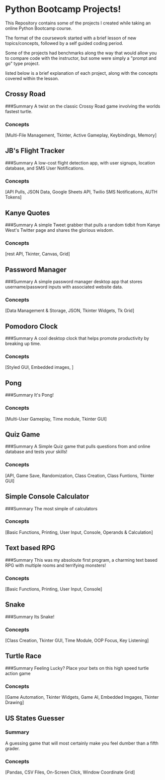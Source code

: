 # Python Bootcamp Projects!

This Repository contains some of the projects I created while taking an online Python Bootcamp course. 

The format of the coursework started with a brief lesson of new topics/concepts, followed by a self guided coding period. 

Some of the projects had benchmarks along the way that would allow you to compare code with the instructor, but some were simply a "prompt and go" type project. 

listed below is a brief explanation of each project, along with the concepts covered within the lesson. 

## Crossy Road
###Summary
A twist on the classic Crossy Road game involving the worlds fastest turtle.
### Concepts
[Multi-File Management, Tkinter, Active Gameplay, Keybindings, Memory]

## JB's Flight Tracker
###Summary
A low-cost flight detection app, with user signups, location database, and SMS User Notifications.
### Concepts
[API Pulls, JSON Data, Google Sheets API, Twilio SMS Notifications, AUTH Tokens]

## Kanye Quotes
###Summary
A simple Tweet grabber that pulls a random tidbit from Kanye West's Twitter page and shares the glorious wisdom.
### Concepts
[rest API, Tkinter, Canvas, Grid]

## Password Manager
###Summary
A simple password manager desktop app that stores username/password inputs with associated website data.
### Concepts
[Data Management & Storage, JSON, Tkinter Widgets, Tk Grid]

## Pomodoro Clock
###Summary
A cool desktop clock that helps promote productivity by breaking up time.
### Concepts
[Styled GUI, Embedded images, ]

## Pong
###Summary
It's Pong!
### Concepts
[Multi-User Gameplay, Time module, Tkinter GUI]

## Quiz Game
###Summary
A Simple Quiz game that pulls questions from and online database and tests your skills!
### Concepts
[API, Game Save, Randomization, Class Creation, Class Funtions, Tkinter GUI]

## Simple Console Calculator
###Summary
The most simple of calculators
### Concepts
[Basic Functions, Printing, User Input, Console, Operands & Calculation]

## Text based RPG
###Summary
This was my absoloute first program, a charming text based RPG with multiple rooms and terrifying monsters!
### Concepts
[Basic Functions, Printing, User Input, Console]

## Snake
###Summary
Its Snake!
### Concepts
[Class Creation, Tkinter GUI, Time Module, OOP Focus, Key Listening]

## Turtle Race
###Summary
Feeling Lucky? Place your bets on this high speed turtle action game 
### Concepts
[Game Automation, Tkinter Widgets, Game AI, Embedded Imgages,  Tkinter Drawing]

## US States Guesser
### Summary
A guessing game that will most certainly make you feel dumber than a fifth grader.
### Concepts
[Pandas, CSV Files, On-Screen Click, Window Coordinate Grid]
